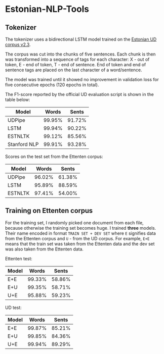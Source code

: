 # Estonian-NLP-Tools

## Tokenizer

The tokenizer uses a bidirectional LSTM model trained on the [Estonian UD corpus v2.3](https://github.com/UniversalDependencies/UD_Estonian-EDT). 

The corpus was cut into the chunks of five sentences. Each chunk is then was transformed into a sequence of tags for each character: X - out of token, E - end of token, T - end of sentence. 
End of token and end of sentence tags are placed on the last character of a word/sentence. 

The model was trained until it showed no improvement in validation loss for five consecutive epochs (120 epochs in total).

The F1-score reported by the official UD evaluation script is shown in the table below:

<table>
    <thead>
        <tr>
            <th>Model</th>
            <th>Words</th>
            <th>Sents</th>
        </tr>
    </thead>
    <tbody>
        <tr>
            <td>UDPipe</td>
            <td>99.95%</td>
            <td>91.72%	</td>
        </tr>
        <tr>
            <td>LSTM</td>
            <td>99.94%</td>
            <td>90.22%</td>
        </tr>
        <tr>
            <td>ESTNLTK</td>
            <td>99.12%</td>
            <td>85.56%</td>
        </tr>
        <tr>
            <td>Stanford NLP</td>
            <td>99.91%</td>
            <td>93.28%</td>
        </tr>
    </tbody>
</table>


Scores on the test set from the Ettenten corpus: 

<table>
    <thead>
        <tr>
            <th>Model</th>
            <th>Words</th>
            <th>Sents</th>
        </tr>
    </thead>
    <tbody>
        <tr>
            <td>UDPipe</td>
            <td>96.02%</td>
            <td>61.38%</td>
        </tr>
        <tr>
            <td>LSTM</td>
            <td>95.89%</td>
            <td>88.59%</td>
        </tr>
        <tr>
            <td>ESTNLTK</td>
            <td>97.41%</td>
            <td>54.00%</td>
        </tr>
    </tbody>
</table>

## Training on Ettenten corpus

For the training set, I randomly picked one document from each file, because otherwise the training set becomes huge. I trained **three** models. Their name encoded in format `TRAIN SET + DEV SET` where `E` signifies data from the Ettenten corpus and `U` - from the UD corpus. For example, `E+E` means that the train set was taken from the Ettenten data and the dev set was also taken from the Ettenten data.

Ettenten test:

<table>
    <thead>
        <tr>
            <th>Model</th>
            <th>Words</th>
            <th>Sents</th>
        </tr>
    </thead>
    <tbody>
        <tr>
            <td>E+E</td>
            <td>99.33%</td>
            <td>58.86%</td>
        </tr>
        <tr>
            <td>E+U</td>
            <td>99.35%</td>
            <td>58.71%</td>
        </tr>
        <tr>
            <td>U+E</td>
            <td>95.88%</td>
            <td>59.23%</td>
        </tr>
    </tbody>
</table>


UD test:

<table>
    <thead>
        <tr>
            <th>Model</th>
            <th>Words</th>
            <th>Sents</th>
        </tr>
    </thead>
    <tbody>
        <tr>
            <td>E+E</td>
            <td>99.87%</td>
            <td>85.21%</td>
        </tr>
        <tr>
            <td>E+U</td>
            <td>99.85%</td>
            <td>84.36%</td>
        </tr>
        <tr>
            <td>U+E</td>
            <td>99.94%</td>
            <td>89.29%</td>
        </tr>
    </tbody>
</table>
